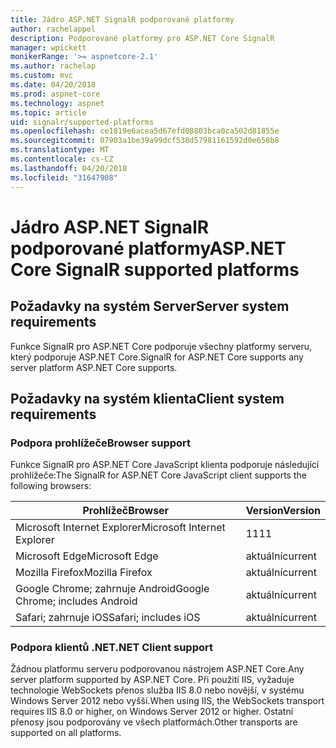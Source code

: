 ```yaml
---
title: Jádro ASP.NET SignalR podporované platformy
author: rachelappel
description: Podporované platformy pro ASP.NET Core SignalR
manager: wpickett
monikerRange: '>= aspnetcore-2.1'
ms.author: rachelap
ms.custom: mvc
ms.date: 04/20/2018
ms.prod: aspnet-core
ms.technology: aspnet
ms.topic: article
uid: signalr/supported-platforms
ms.openlocfilehash: ce1819e6acea5d67efd08803bca0ca502d81855e
ms.sourcegitcommit: 07903a1be39a99dcf538d57981161592d0e658b8
ms.translationtype: MT
ms.contentlocale: cs-CZ
ms.lasthandoff: 04/20/2018
ms.locfileid: "31647908"
---
```

# <a name="aspnet-core-signalr-supported-platforms"></a><span data-ttu-id="fa3d7-103">Jádro ASP.NET SignalR podporované platformy</span><span class="sxs-lookup"><span data-stu-id="fa3d7-103">ASP.NET Core SignalR supported platforms</span></span>

## <a name="server-system-requirements"></a><span data-ttu-id="fa3d7-104">Požadavky na systém Server</span><span class="sxs-lookup"><span data-stu-id="fa3d7-104">Server system requirements</span></span>

<span data-ttu-id="fa3d7-105">Funkce SignalR pro ASP.NET Core podporuje všechny platformy serveru, který podporuje ASP.NET Core.</span><span class="sxs-lookup"><span data-stu-id="fa3d7-105">SignalR for ASP.NET Core supports any server platform ASP.NET Core supports.</span></span>

## <a name="client-system-requirements"></a><span data-ttu-id="fa3d7-106">Požadavky na systém klienta</span><span class="sxs-lookup"><span data-stu-id="fa3d7-106">Client system requirements</span></span>

### <a name="browser-support"></a><span data-ttu-id="fa3d7-107">Podpora prohlížeče</span><span class="sxs-lookup"><span data-stu-id="fa3d7-107">Browser support</span></span>

<span data-ttu-id="fa3d7-108">Funkce SignalR pro ASP.NET Core JavaScript klienta podporuje následující prohlížeče:</span><span class="sxs-lookup"><span data-stu-id="fa3d7-108">The SignalR for ASP.NET Core JavaScript client supports the following browsers:</span></span>

| <span data-ttu-id="fa3d7-109">Prohlížeč</span><span class="sxs-lookup"><span data-stu-id="fa3d7-109">Browser</span></span> | <span data-ttu-id="fa3d7-110">Version</span><span class="sxs-lookup"><span data-stu-id="fa3d7-110">Version</span></span> |
| ------- | ------- |
| <span data-ttu-id="fa3d7-111">Microsoft Internet Explorer</span><span class="sxs-lookup"><span data-stu-id="fa3d7-111">Microsoft Internet Explorer</span></span> | <span data-ttu-id="fa3d7-112">11</span><span class="sxs-lookup"><span data-stu-id="fa3d7-112">11</span></span> |
| <span data-ttu-id="fa3d7-113">Microsoft Edge</span><span class="sxs-lookup"><span data-stu-id="fa3d7-113">Microsoft Edge</span></span> | <span data-ttu-id="fa3d7-114">aktuální</span><span class="sxs-lookup"><span data-stu-id="fa3d7-114">current</span></span> |
| <span data-ttu-id="fa3d7-115">Mozilla Firefox</span><span class="sxs-lookup"><span data-stu-id="fa3d7-115">Mozilla Firefox</span></span> | <span data-ttu-id="fa3d7-116">aktuální</span><span class="sxs-lookup"><span data-stu-id="fa3d7-116">current</span></span> |
| <span data-ttu-id="fa3d7-117">Google Chrome; zahrnuje Android</span><span class="sxs-lookup"><span data-stu-id="fa3d7-117">Google Chrome; includes Android</span></span> | <span data-ttu-id="fa3d7-118">aktuální</span><span class="sxs-lookup"><span data-stu-id="fa3d7-118">current</span></span> |
| <span data-ttu-id="fa3d7-119">Safari; zahrnuje iOS</span><span class="sxs-lookup"><span data-stu-id="fa3d7-119">Safari; includes iOS</span></span> | <span data-ttu-id="fa3d7-120">aktuální</span><span class="sxs-lookup"><span data-stu-id="fa3d7-120">current</span></span> |
 
### <a name="net-client-support"></a><span data-ttu-id="fa3d7-121">Podpora klientů .NET</span><span class="sxs-lookup"><span data-stu-id="fa3d7-121">.NET Client support</span></span>

<span data-ttu-id="fa3d7-122">Žádnou platformu serveru podporovanou nástrojem ASP.NET Core.</span><span class="sxs-lookup"><span data-stu-id="fa3d7-122">Any server platform supported by ASP.NET Core.</span></span> <span data-ttu-id="fa3d7-123">Při použití IIS, vyžaduje technologie WebSockets přenos služba IIS 8.0 nebo novější, v systému Windows Server 2012 nebo vyšší.</span><span class="sxs-lookup"><span data-stu-id="fa3d7-123">When using IIS, the WebSockets transport requires IIS 8.0 or higher, on Windows Server 2012 or higher.</span></span> <span data-ttu-id="fa3d7-124">Ostatní přenosy jsou podporovány ve všech platformách.</span><span class="sxs-lookup"><span data-stu-id="fa3d7-124">Other transports are supported on all platforms.</span></span>